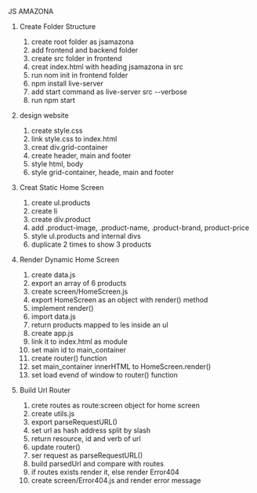 JS AMAZONA

1. Create Folder Structure

   1. create root folder as jsamazona
   2. add frontend and backend folder
   3. create src folder in frontend
   4. creat index.html with heading jsamazona in src
   5. run nom init in frontend folder
   6. npm install live-server
   7. add start command as live-server src --verbose
   8. run npm start

2. design website

   1. create style.css
   2. link style.css to index.html
   3. creat div.grid-container
   4. create header, main and footer
   5. style html, body
   6. style grid-container, heade, main and footer

3. Creat Static Home Screen

   1. create ul.products
   2. create li
   3. create div.product
   4. add .product-image, .product-name, .product-brand, product-price
   5. style ul.products and internal divs
   6. duplicate 2 times to show 3 products

4. Render Dynamic Home Screen

   1. create data.js
   2. export an array of 6 products
   3. create screen/HomeScreen.js
   4. export HomeScreen as an object with render() method
   5. implement render()
   6. import data.js
   7. return products mapped to les inside an ul
   8. create app.js
   9. link it to index.html as module
   10. set main id to main_container
   11. create router() function
   12. set main_container innerHTML to HomeScreen.render()
   13. set load evend of window to router() function

5. Build Url Router
   1. crete routes as route:screen object for home screen
   2. create utils.js
   3. export parseRequestURL()
   4. set url as hash address split by slash
   5. return resource, id and verb of url
   6. update router()
   7. ser request as parseRequestURL()
   8. build parsedUrl and compare with routes
   9. if routes exists render it, else render Error404
   10. create screen/Error404.js and render error message
